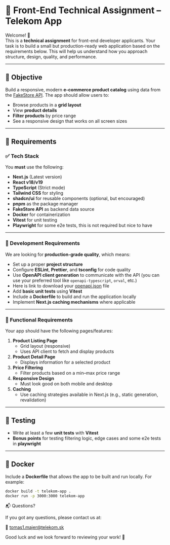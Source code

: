 # 🧪 Front-End Technical Assignment – Telekom App

Welcome! 👋  
This is a **technical assignment** for front-end developer applicants. Your task is to build a small but production-ready web application based on the requirements below. This will help us understand how you approach structure, design, quality, and performance.

---

## 📌 Objective

Build a responsive, modern **e-commerce product catalog** using data from the [FakeStore API](https://fakestoreapi.com/docs). The app should allow users to:

- Browse products in a **grid layout**
- View **product details**
- **Filter products** by price range
- See a responsive design that works on all screen sizes

---

## 🧰 Requirements

### ✅ Tech Stack

You **must** use the following:

- **Next.js** (Latest version)
- **React v18/v19**
- **TypeScript** (Strict mode)
- **Tailwind CSS** for styling
- **shadcn/ui** for reusable components (optional, but encouraged)
- **pnpm** as the package manager
- **FakeStore API** as backend data source
- **Docker** for containerization
- **Vitest** for unit testing
- **Playwright** for some e2e tests, this is not required but nice to have

---

### 🔧 Development Requirements

We are looking for **production-grade quality**, which means:

- Set up a proper **project structure**
- Configure **ESLint**, **Prettier**, and **tsconfig** for code quality
- Use **OpenAPI client generation** to communicate with the API (you can use your preferred tool like `openapi-typescript`, `orval`, etc.)
- Here is link to download your [openapi.json](https://fakestoreapi.com/fakestoreapi.json) file
- Add **basic unit tests** using **Vitest**
- Include a **Dockerfile** to build and run the application locally
- Implement **Next.js caching mechanisms** where applicable

---

### 🎯 Functional Requirements

Your app should have the following pages/features:

1. **Product Listing Page**
   - Grid layout (responsive)
   - Uses API client to fetch and display products
2. **Product Detail Page**
   - Displays information for a selected product
3. **Price Filtering**
   - Filter products based on a min–max price range
4. **Responsive Design**
   - Must look good on both mobile and desktop
5. **Caching**
   - Use caching strategies available in Next.js (e.g., static generation, revalidation)

---

## 🧪 Testing

- Write at least a few **unit tests** with **Vitest**
- **Bonus points** for testing filtering logic, edge cases and some e2e tests in **playwright**

---

## 🐳 Docker

Include a **Dockerfile** that allows the app to be built and run locally. For example:

```bash
docker build -t telekom-app .
docker run -p 3000:3000 telekom-app
```

📬 Questions?

If you got any questions, please contact us at:

📧 tomas1.majer@telekom.sk

Good luck and we look forward to reviewing your work! 🚀
